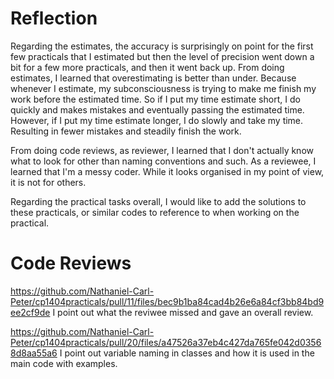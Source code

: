 # Reflection

Regarding the estimates, the accuracy is surprisingly on point for the first few practicals that I estimated but then
the level of precision went down a bit for a few more practicals, and then it went back up. From doing estimates,
I learned that overestimating is better than under. Because whenever I estimate, my subconsciousness is trying to make
me finish my work before the estimated time. So if I put my time estimate short, I do quickly and makes mistakes and 
eventually passing the estimated time. However, if I put my time estimate longer, I do slowly and take my time.
Resulting in fewer mistakes and steadily finish the work.

From doing code reviews, as reviewer, I learned that I don't actually know what to look for other than naming 
conventions and such. As a reviewee, I learned that I'm a messy coder. While it looks organised in my point of
view, it is not for others.

Regarding the practical tasks overall, I would like to add the solutions to these practicals, or similar codes to
reference to when working on the practical. 

# Code Reviews
https://github.com/Nathaniel-Carl-Peter/cp1404practicals/pull/11/files/bec9b1ba84cad4b26e6a84cf3bb84bd9ee2cf9de
I point out what the reviwee missed and gave an overall review.

https://github.com/Nathaniel-Carl-Peter/cp1404practicals/pull/20/files/a47526a37eb4c427da765fe042d03568d8aa55a6
I point out variable naming in classes and how it is used in the main code with examples. 

